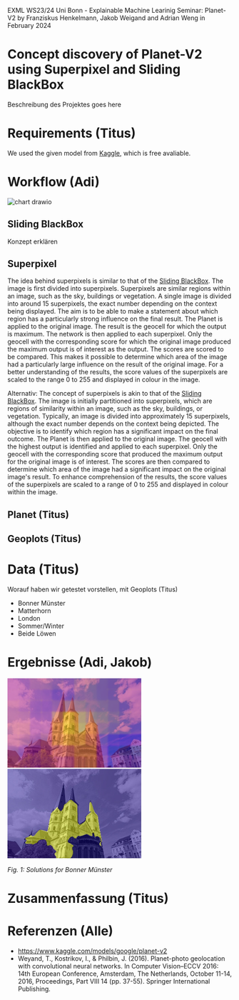 EXML WS23/24 Uni Bonn - Explainable Machine Learinig Seminar: Planet-V2
by Franziskus Henkelmann, Jakob Weigand and Adrian Weng in February 2024 

# Concept discovery of Planet-V2 using Superpixel and Sliding BlackBox

Beschreibung des Projektes goes here


# Requirements (Titus)

We used the given model from [Kaggle](https://www.kaggle.com/models/google/planet-v2), which is free avaliable.

# Workflow (Adi)
![chart drawio](https://github.com/s7jaweig/EXML-WS-23-24---Planet-V2/assets/131247050/b0e1aa5c-247d-44a6-84dc-a50884da603d)



## Sliding BlackBox
Konzept erklären

## Superpixel
The idea behind superpixels is similar to that of the [Sliding BlackBox](https://github.com/s7jaweig/EXML-WS-23-24---Planet-V2/tree/main?tab=readme-ov-file#sliding-blackbox). The image is first divided into superpixels. Superpixels are similar regions within an image, such as the sky, buildings or vegetation. A single image is divided into around 15 superpixels, the exact number depending on the context being displayed. The aim is to be able to make a statement about which region has a particularly strong influence on the final result.
The Planet is applied to the original image. The result is the geocell for which the output is maximum. The network is then applied to each superpixel. Only the geocell with the corresponding score for which the original image produced the maximum output is of interest as the output. The scores are scored to be compared. This makes it possible to determine which area of the image had a particularly large influence on the result of the original image. For a better understanding of the results, the score values of the superpixels are scaled to the range 0 to 255 and displayed in colour in the image. 

Alternativ:
The concept of superpixels is akin to that of the [Sliding BlackBox](https://github.com/s7jaweig/EXML-WS-23-24---Planet-V2/tree/main?tab=readme-ov-file#sliding-blackbox).  The image is initially partitioned into superpixels, which are regions of similarity within an image, such as the sky, buildings, or vegetation. Typically, an image is divided into approximately 15 superpixels, although the exact number depends on the context being depicted. The objective is to identify which region has a significant impact on the final outcome. The Planet is then applied to the original image.  The geocell with the highest output is identified and applied to each superpixel. Only the geocell with the corresponding score that produced the maximum output for the original image is of interest. The scores are then compared to determine which area of the image had a significant impact on the original image's result. To enhance comprehension of the results, the score values of the superpixels are scaled to a range of 0 to 255 and displayed in colour within the image.

## Planet (Titus)

## Geoplots (Titus)

# Data (Titus)
Worauf haben wir getestet vorstellen, mit Geoplots (Titus)

* Bonner Münster
* Matterhorn
* London
* Sommer/Winter
* Beide Löwen

# Ergebnisse (Adi, Jakob)
<p float="left">
  <img src="./readme/B_Muenster_combined.png" width="300" />
  <img src="./readme/Overlapped_B_Muenster.jpg" width="300" /> 
</p>
<p float="left">
  <em>Fig. 1: Solutions for Bonner Münster</em>
</p>

# Zusammenfassung  (Titus)


# Referenzen (Alle)

* https://www.kaggle.com/models/google/planet-v2
* Weyand, T., Kostrikov, I., & Philbin, J. (2016). Planet-photo geolocation with convolutional neural networks. In Computer Vision–ECCV 2016: 14th European Conference, Amsterdam, The Netherlands, October 11-14, 2016, Proceedings, Part VIII 14 (pp. 37-55). Springer International Publishing.
  
